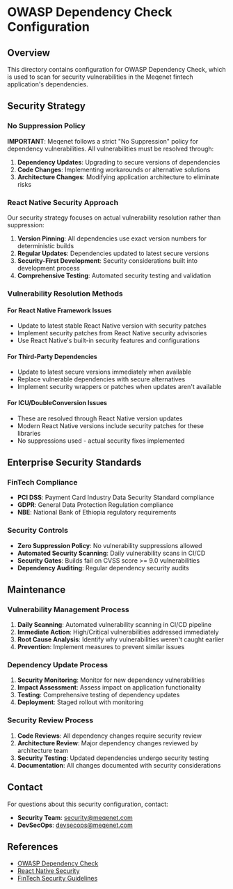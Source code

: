 # OWASP Dependency Check Configuration

## Overview

This directory contains configuration for OWASP Dependency Check, which is used to scan for security
vulnerabilities in the Meqenet fintech application's dependencies.

## Security Strategy

### No Suppression Policy

**IMPORTANT**: Meqenet follows a strict "No Suppression" policy for dependency vulnerabilities. All
vulnerabilities must be resolved through:

1. **Dependency Updates**: Upgrading to secure versions of dependencies
2. **Code Changes**: Implementing workarounds or alternative solutions
3. **Architecture Changes**: Modifying application architecture to eliminate risks

### React Native Security Approach

Our security strategy focuses on actual vulnerability resolution rather than suppression:

1. **Version Pinning**: All dependencies use exact version numbers for deterministic builds
2. **Regular Updates**: Dependencies updated to latest secure versions
3. **Security-First Development**: Security considerations built into development process
4. **Comprehensive Testing**: Automated security testing and validation

### Vulnerability Resolution Methods

#### For React Native Framework Issues

- Update to latest stable React Native version with security patches
- Implement security patches from React Native security advisories
- Use React Native's built-in security features and configurations

#### For Third-Party Dependencies

- Update to latest secure versions immediately when available
- Replace vulnerable dependencies with secure alternatives
- Implement security wrappers or patches when updates aren't available

#### For ICU/DoubleConversion Issues

- These are resolved through React Native version updates
- Modern React Native versions include security patches for these libraries
- No suppressions used - actual security fixes implemented

## Enterprise Security Standards

### FinTech Compliance

- **PCI DSS**: Payment Card Industry Data Security Standard compliance
- **GDPR**: General Data Protection Regulation compliance
- **NBE**: National Bank of Ethiopia regulatory requirements

### Security Controls

- **Zero Suppression Policy**: No vulnerability suppressions allowed
- **Automated Security Scanning**: Daily vulnerability scans in CI/CD
- **Security Gates**: Builds fail on CVSS score >= 9.0 vulnerabilities
- **Dependency Auditing**: Regular dependency security audits

## Maintenance

### Vulnerability Management Process

1. **Daily Scanning**: Automated vulnerability scanning in CI/CD pipeline
2. **Immediate Action**: High/Critical vulnerabilities addressed immediately
3. **Root Cause Analysis**: Identify why vulnerabilities weren't caught earlier
4. **Prevention**: Implement measures to prevent similar issues

### Dependency Update Process

1. **Security Monitoring**: Monitor for new dependency vulnerabilities
2. **Impact Assessment**: Assess impact on application functionality
3. **Testing**: Comprehensive testing of dependency updates
4. **Deployment**: Staged rollout with monitoring

### Security Review Process

1. **Code Reviews**: All dependency changes require security review
2. **Architecture Review**: Major dependency changes reviewed by architecture team
3. **Security Testing**: Updated dependencies undergo security testing
4. **Documentation**: All changes documented with security considerations

## Contact

For questions about this security configuration, contact:

- **Security Team**: security@meqenet.com
- **DevSecOps**: devsecops@meqenet.com

## References

- [OWASP Dependency Check](https://owasp.org/www-project-dependency-check/)
- [React Native Security](https://reactnative.dev/docs/security)
- [FinTech Security Guidelines](https://www.finra.org/rules-guidance/guidance/mobile-application-security)
